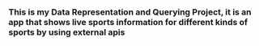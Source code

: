 <h3>This is my Data Representation and Querying Project, it is an app that shows live sports information for different kinds of sports by using external apis</h3>


